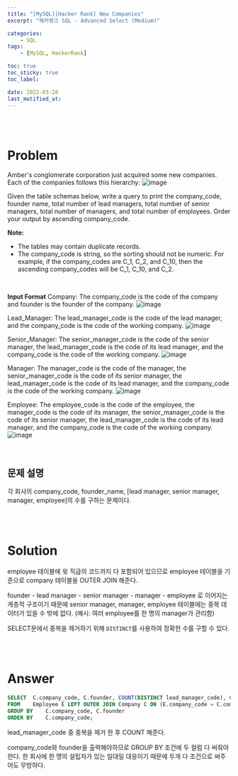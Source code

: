 ```yaml
---
title: "[MySQL][Hacker Rank] New Companies"
excerpt: "해커랭크 SQL - Advanced Select (Medium)"

categories:
    - SQL
tags:
    - [MySQL, HackerRank]

toc: true
toc_sticky: true
toc_label:

date: 2022-03-28
last_motified_at:
---
```

<br/>
<br/>

# Problem
Amber's conglomerate corporation just acquired some new companies. Each of the companies follows this hierarchy:
![image](https://user-images.githubusercontent.com/85720248/160339784-7eb995e6-ad64-492f-98a9-528ab23b7aab.png)

Given the table schemas below, write a query to print the company_code, founder name, total number of lead managers, total number of senior managers, total number of managers, and total number of employees. Order your output by ascending company_code.

**Note:**
- The tables may contain duplicate records.
- The company_code is string, so the sorting should not be numeric. For example, if the company_codes are C_1, C_2, and C_10, then the ascending company_codes will be C_1, C_10, and C_2.
<br/>

**Input Format**
Company: The company_code is the code of the company and founder is the founder of the company.
![image](https://user-images.githubusercontent.com/85720248/160340048-54fe5383-247b-49fa-9d9c-e1b2e5134218.png)

Lead_Manager: The lead_manager_code is the code of the lead manager, and the company_code is the code of the working company. 
![image](https://user-images.githubusercontent.com/85720248/160340119-7aaf1c42-e324-4e38-a868-7b99322e1d8a.png)

Senior_Manager: The senior_manager_code is the code of the senior manager, the lead_manager_code is the code of its lead manager, and the company_code is the code of the working company.
![image](https://user-images.githubusercontent.com/85720248/160340185-5170c1ed-5c53-43bf-ad64-2b50ac77a512.png)

Manager: The manager_code is the code of the manager, the senior_manager_code is the code of its senior manager, the lead_manager_code is the code of its lead manager, and the company_code is the code of the working company. 
![image](https://user-images.githubusercontent.com/85720248/160340255-b7d0147d-80c1-4e15-b327-0edd1972f2c9.png)

Employee: The employee_code is the code of the employee, the manager_code is the code of its manager, the senior_manager_code is the code of its senior manager, the lead_manager_code is the code of its lead manager, and the company_code is the code of the working company. 
![image](https://user-images.githubusercontent.com/85720248/160340311-ed2c2b9c-aec2-46c5-8802-7b4a408915d1.png)


<br/>

## 문제 설명
각 회사의 company_code, founder_name, [lead manager, senior manager, manager, employee]의 수를 구하는 문제이다.

<br/>
<br/>

# Solution
employee 테이블에 윗 직급의 코드까지 다 포함되어 있으므로 employee 테이블을 기준으로 company 테이블을 OUTER JOIN 해준다.

founder - lead manager - senior manager - manager - employee 로 이어지는 계층적 구조이기 때문에 senior manager, manager, employee 테이블에는 중복 데이터가 있을 수 밖에 없다. (예시: 여러 employee를 한 명의 manager가 관리함)

SELECT문에서 중복을 제거하기 위해 `DISTINCT`를 사용하여 정확한 수를 구할 수 있다.


<br/>
<br/>

# Answer

```sql
SELECT  C.company_code, C.founder, COUNT(DISTINCT lead_manager_code), COUNT(DISTINCT senior_manager_code), COUNT(DISTINCT manager_code), COUNT(DISTINCT employee_code)
FROM    Employee E LEFT OUTER JOIN Company C ON (E.company_code = C.company_code)
GROUP BY    C.company_code, C.founder
ORDER BY    C.company_code;
```

lead_manager_code 중 중복을 제거 한 후 COUNT 해준다.

company_code와 founder을 출력해야하므로 GROUP BY 조건에 두 컬럼 다 써줘야한다. 한 회사에 한 명의 설립자가 있는 일대일 대응이기 때문에 두개 다 조건으로 써주어도 무방하다.

<br/>
<br/>
